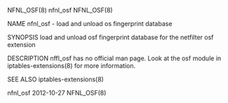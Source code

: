 NFNL_OSF(8)                                                                                      nfnl_osf                                                                                     NFNL_OSF(8)

NAME
       nfnl_osf - load and unload os fingerprint database

SYNOPSIS
       load and unload osf fingerprint database for the netfilter osf extension

DESCRIPTION
       nffl_osf has no official man page.  Look at the osf module in iptables-extensions(8) for more information.

SEE ALSO
       iptables-extensions(8)

nfnl_osf                                                                                        2012-10-27                                                                                    NFNL_OSF(8)
